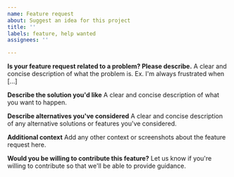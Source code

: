 ```yaml
---
name: Feature request
about: Suggest an idea for this project
title: ''
labels: feature, help wanted
assignees: ''

---
```


**Is your feature request related to a problem? Please describe.**
A clear and concise description of what the problem is. Ex. I'm always frustrated when [...]

**Describe the solution you'd like**
A clear and concise description of what you want to happen.

**Describe alternatives you've considered**
A clear and concise description of any alternative solutions or features you've considered.

**Additional context**
Add any other context or screenshots about the feature request here.

**Would you be willing to contribute this feature?**
Let us know if you're willing to contribute so that we'll be able to provide guidance.
